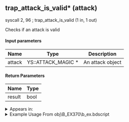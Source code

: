 ## trap_attack_is_valid* (attack)

syscall 2, 96 ; trap_attack_is_valid (1 in, 1 out)

Checks if an attack is valid

#### Input parameters
| Name | Type | Description
|------|------|------------
| attack   | YS::ATTACK_MAGIC *   | An attack object


#### Return Parameters
| Name | Type
|------|-----
| result   | bool   


<details>
	<summary>Appears in:</summary>
| filename | Entity (obj)
|----------|-------------
| obj\B_EX370\b_ex.bdscript       | ((B) Zexion (Absent Silhouette))          
| obj\B_EX420\b_ex.bdscript       | ((B) Lingering Will)          
| obj\N_CM000_BTL\n_cm.bdscript       | ((N) Marluxia (BTL) (CM))          

</details>

<details>
	<summary>Example Usage From obj\B_EX370\b_ex.bdscript</summary>
TR15:
 popToSp 0
 popToSp 4
 pushFromFSp 4
 fetchValue 4
 syscall 1, 309 ; trap_sysobj_is_player (1 in, 1 out)
 dup 
 jz L52
 pushFromFSp 0
 syscall 2, 96 ; trap_attack_is_valid (1 in, 1 out)
 eqzv
</details>

